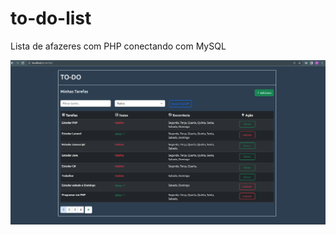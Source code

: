 # to-do-list
Lista de afazeres com PHP conectando com MySQL


![to-do-list](https://github.com/ricardoaraujosantos/to-do-list/blob/main/img/to-do-list.png)
